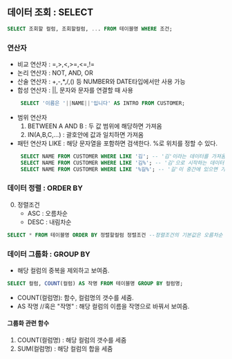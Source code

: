 ## 데이터 조회 : SELECT

```SQL
SELECT 조회할 컬럼, 조회할컬럼, ... FROM 테이블명 WHERE 조건;
```

### 연산자

- 비교 연산자 : =,>,<,>=,<=,!=
- 논리 연산자 : NOT, AND, OR
- 산술 연산자 : +,-,\*,/,() 등 NUMBER와 DATE타입에서만 사용 가능
- 합성 연산자 : ||, 문자와 문자를 연결할 때 사용
   ```SQL
   	SELECT '이름은 '||NAME||'입니다' AS INTRO FROM CUSTOMER;
   ```
- 범위 연산자
   1. BETWEEN A AND B : 두 값 범위에 해당하면 가져옴
   2. IN(A,B,C,...) : 괄호안에 값과 일치하면 가져옴
- 패턴 연산자 LIKE : 해당 문자열을 포함하면 검색한다. %로 위치를 정할 수 있다.
   ```SQL
   	SELECT NAME FROM CUSTOMER WHERE LIKE '김'; -- '김'이라는 데이터를 가져옴
   	SELECT NAME FROM CUSTOMER WHERE LIKE '김%'; -- '김'으로 시작하는 데이터를 가져옴
   	SELECT NAME FROM CUSTOMER WHERE LIKE '%길%'; -- '길'이 중간에 있으면 가져옴
   ```

### 데이터 정렬 : ORDER BY

0. 정렬조건
   - ASC : 오름차순
   - DESC : 내림차순

```SQL
SELECT * FROM 테이블명 ORDER BY 정렬할컬럼 정렬조건 --정렬조건의 기본값은 오름차순
```

### 데이터 그룹화 : GROUP BY

- 해당 컬럼의 중복을 제외하고 보여줌.

```SQL
SELECT 컬럼, COUNT(컬럼) AS 작명 FROM 테이블명 GROUP BY 컬럼명;
```

- COUNT(컬럼명): 함수, 컬럼명의 갯수를 세줌.
- AS 작명 //혹은 "작명" : 해당 컬럼의 이름을 작명으로 바꿔서 보여줌.

#### 그룹화 관련 함수

1. COUNT(컬럼명) : 해당 컬럼의 갯수를 세줌
2. SUM(컬럼명) : 해당 컬럼의 합을 세줌
